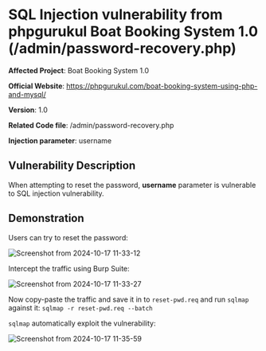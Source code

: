 # SQL Injection vulnerability from phpgurukul Boat Booking System 1.0 (/admin/password-recovery.php)

**Affected Project**: Boat Booking System 1.0

**Official Website**: https://phpgurukul.com/boat-booking-system-using-php-and-mysql/

**Version**: 1.0

**Related Code file**: /admin/password-recovery.php

**Injection parameter**: username

## Vulnerability Description

When attempting to reset the password, **username** parameter is vulnerable to SQL injection vulnerability.

## Demonstration

Users can try to reset the password:

![Screenshot from 2024-10-17 11-33-12](https://github.com/user-attachments/assets/3fd24446-47ed-4abc-97f6-7c4590e58e05)

Intercept the traffic using Burp Suite:

![Screenshot from 2024-10-17 11-33-27](https://github.com/user-attachments/assets/a2b27a63-11b7-4825-acb2-f3fcbea9e0fa)

Now copy-paste the traffic and save it in to `reset-pwd.req` and run `sqlmap` against it: `sqlmap -r reset-pwd.req --batch`

`sqlmap` automatically exploit the vulnerability:

![Screenshot from 2024-10-17 11-35-59](https://github.com/user-attachments/assets/eaee8439-a4b1-4473-a645-1c271a845247)
